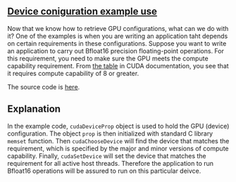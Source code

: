 ## [Device coniguration example use](#intro)
Now that we know how to retrieve GPU configurations, what can we do with it? One of the examples is when you are writing an application taht depends on certain
requirements in these configurations. Suppose you want to write an application to carry out Bfloat16 precision floating-point operations. For this requirement, 
you need to make sure the GPU meets the compute capability requirement. From [the table](https://docs.nvidia.com/cuda/cuda-c-programming-guide/index.html?highlight=compute%20capability#features-and-technical-specifications) in CUDA documentation, you see that it requires compute capability of 8 or greater.

The source code is [here](./DeviceProperty/search-config.cu).

## Explanation

In the example code, `cudaDeviceProp` object is used to hold the GPU (device) configuration. The object `prop` is then initialized with standard C library `memset` function.
Then `cudaChooseDevice` will find the device that matches the requirement, which is specified by the major and minor versions of compute capability. Finally, `cudaSetDevice` will set the device that matches the requirement for all active host threads. Therefore the application to run Bfloat16 operations will be assured to run on this particular deivce.



